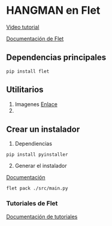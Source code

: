 # HANGMAN en Flet

[Video tutorial]("https://youtu.be/KI4HiXzo5hU")

[Documentación de Flet]("https://flet.dev/docs/")

## Dependencias principales

```
pip install flet  
```

## Utilitarios

1. Imagenes
[Enlace]("https://www.youtube.com/redirect?event=video_description&redir_token=QUFFLUhqbGRUX2NLMTNRSGF4Q0hWNmsyWG9sd01XQVFYUXxBQ3Jtc0ttZUt2M1RxVGs0NEROaTBCRG4zSnRYZGN4OGdIMVVCVl9pMkIyMjhxY3F3RGtaLUhoMVJIeFBUMl9YaENLcmdLdldYcXBhZkZfaFZwdnJGakhBNGhBUWJ4QUQyNlZ0S0hqbTl4blFSNHRDOFRxN2hoTQ&q=https%3A%2F%2Fdrive.google.com%2Fdrive%2Ffolders%2F1Gz7QSeLQyIrShGxtdMKylmTtEkzbTS4f%3Fusp%3Dsharing&v=KI4HiXzo5hU")
2.

## Crear un instalador

1. Dependiencias

```
pip install pyinstaller
```

2. Generar el instalador

[Documentación]("https://flet.dev/docs/publish")

```
flet pack ./src/main.py
```

### Tutoriales de Flet
[Documentación de tutoriales]("https://flet.dev/docs/tutorials/")

